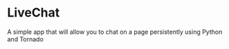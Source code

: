 LiveChat
========

A simple app that will allow you to chat on a page persistently using Python and Tornado